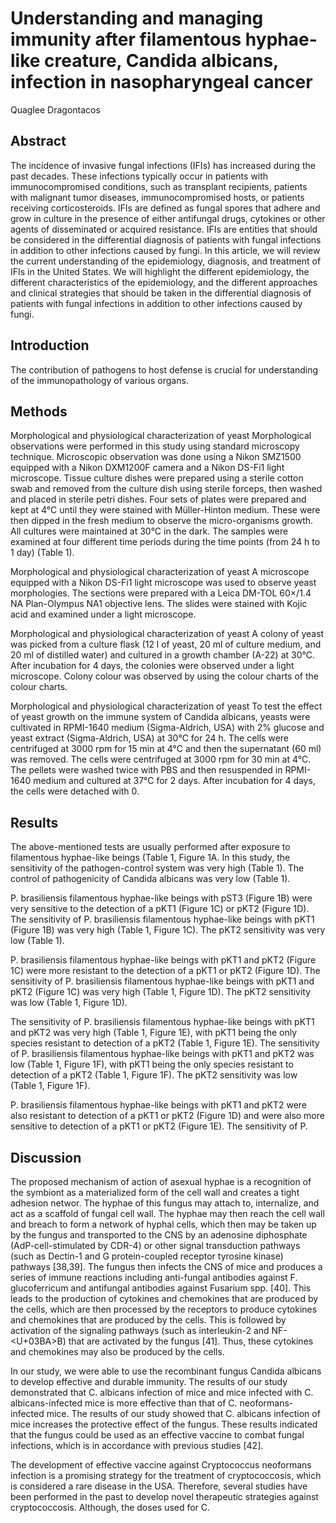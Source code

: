 # Understanding and managing immunity after filamentous hyphae-like creature, Candida albicans, infection in nasopharyngeal cancer
Quaglee Dragontacos


## Abstract
The incidence of invasive fungal infections (IFIs) has increased during the past decades. These infections typically occur in patients with immunocompromised conditions, such as transplant recipients, patients with malignant tumor diseases, immunocompromised hosts, or patients receiving corticosteroids. IFIs are defined as fungal spores that adhere and grow in culture in the presence of either antifungal drugs, cytokines or other agents of disseminated or acquired resistance. IFIs are entities that should be considered in the differential diagnosis of patients with fungal infections in addition to other infections caused by fungi. In this article, we will review the current understanding of the epidemiology, diagnosis, and treatment of IFIs in the United States. We will highlight the different epidemiology, the different characteristics of the epidemiology, and the different approaches and clinical strategies that should be taken in the differential diagnosis of patients with fungal infections in addition to other infections caused by fungi.


## Introduction
The contribution of pathogens to host defense is crucial for understanding of the immunopathology of various organs.


## Methods

Morphological and physiological characterization of yeast
Morphological observations were performed in this study using standard microscopy technique. Microscopic observation was done using a Nikon SMZ1500 equipped with a Nikon DXM1200F camera and a Nikon DS-Fi1 light microscope. Tissue culture dishes were prepared using a sterile cotton swab and removed from the culture dish using sterile forceps, then washed and placed in sterile petri dishes. Four sets of plates were prepared and kept at 4°C until they were stained with Müller-Hinton medium. These were then dipped in the fresh medium to observe the micro-organisms growth. All cultures were maintained at 30°C in the dark. The samples were examined at four different time periods during the time points (from 24 h to 1 day) (Table 1).

Morphological and physiological characterization of yeast
A microscope equipped with a Nikon DS-Fi1 light microscope was used to observe yeast morphologies. The sections were prepared with a Leica DM-TOL 60×/1.4 NA Plan-Olympus NA1 objective lens. The slides were stained with Kojic acid and examined under a light microscope.

Morphological and physiological characterization of yeast
A colony of yeast was picked from a culture flask (12 l of yeast, 20 ml of culture medium, and 20 ml of distilled water) and cultured in a growth chamber (A-22) at 30°C. After incubation for 4 days, the colonies were observed under a light microscope. Colony colour was observed by using the colour charts of the colour charts.

Morphological and physiological characterization of yeast
To test the effect of yeast growth on the immune system of Candida albicans, yeasts were cultivated in RPMI-1640 medium (Sigma-Aldrich, USA) with 2% glucose and yeast extract (Sigma-Aldrich, USA) at 30°C for 24 h. The cells were centrifuged at 3000 rpm for 15 min at 4°C and then the supernatant (60 ml) was removed. The cells were centrifuged at 3000 rpm for 30 min at 4°C. The pellets were washed twice with PBS and then resuspended in RPMI-1640 medium and cultured at 37°C for 2 days. After incubation for 4 days, the cells were detached with 0.


## Results
The above-mentioned tests are usually performed after exposure to filamentous hyphae-like beings (Table 1, Figure 1A. In this study, the sensitivity of the pathogen-control system was very high (Table 1). The control of pathogenicity of Candida albicans was very low (Table 1).

P. brasiliensis filamentous hyphae-like beings with pST3 (Figure 1B) were very sensitive to the detection of a pKT1 (Figure 1C) or pKT2 (Figure 1D). The sensitivity of P. brasiliensis filamentous hyphae-like beings with pKT1 (Figure 1B) was very high (Table 1, Figure 1C). The pKT2 sensitivity was very low (Table 1).

P. brasiliensis filamentous hyphae-like beings with pKT1 and pKT2 (Figure 1C) were more resistant to the detection of a pKT1 or pKT2 (Figure 1D). The sensitivity of P. brasiliensis filamentous hyphae-like beings with pKT1 and pKT2 (Figure 1C) was very high (Table 1, Figure 1D). The pKT2 sensitivity was low (Table 1, Figure 1D).

The sensitivity of P. brasiliensis filamentous hyphae-like beings with pKT1 and pKT2 was very high (Table 1, Figure 1E), with pKT1 being the only species resistant to detection of a pKT2 (Table 1, Figure 1E). The sensitivity of P. brasiliensis filamentous hyphae-like beings with pKT1 and pKT2 was low (Table 1, Figure 1F), with pKT1 being the only species resistant to detection of a pKT2 (Table 1, Figure 1F). The pKT2 sensitivity was low (Table 1, Figure 1F).

P. brasiliensis filamentous hyphae-like beings with pKT1 and pKT2 were also resistant to detection of a pKT1 or pKT2 (Figure 1D) and were also more sensitive to detection of a pKT1 or pKT2 (Figure 1E). The sensitivity of P.


## Discussion

The proposed mechanism of action of asexual hyphae is a recognition of the symbiont as a materialized form of the cell wall and creates a tight adhesion networ. The hyphae of this fungus may attach to, internalize, and act as a scaffold of fungal cell wall. The hyphae may then reach the cell wall and breach to form a network of hyphal cells, which then may be taken up by the fungus and transported to the CNS by an adenosine diphosphate (AdP-cell-stimulated by CDR-4) or other signal transduction pathways (such as Dectin-1 and G protein-coupled receptor tyrosine kinase) pathways [38,39]. The fungus then infects the CNS of mice and produces a series of immune reactions including anti-fungal antibodies against F. glucoferricum and antifungal antibodies against Fusarium spp. [40]. This leads to the production of cytokines and chemokines that are produced by the cells, which are then processed by the receptors to produce cytokines and chemokines that are produced by the cells. This is followed by activation of the signaling pathways (such as interleukin-2 and NF-<U+03BA>B) that are activated by the fungus [41]. Thus, these cytokines and chemokines may also be produced by the cells.

In our study, we were able to use the recombinant fungus Candida albicans to develop effective and durable immunity. The results of our study demonstrated that C. albicans infection of mice and mice infected with C. albicans-infected mice is more effective than that of C. neoformans-infected mice. The results of our study showed that C. albicans infection of mice increases the protective effect of the fungus. These results indicated that the fungus could be used as an effective vaccine to combat fungal infections, which is in accordance with previous studies [42].

The development of effective vaccine against Cryptococcus neoformans infection is a promising strategy for the treatment of cryptococcosis, which is considered a rare disease in the USA. Therefore, several studies have been performed in the past to develop novel therapeutic strategies against cryptococcosis. Although, the doses used for C.
